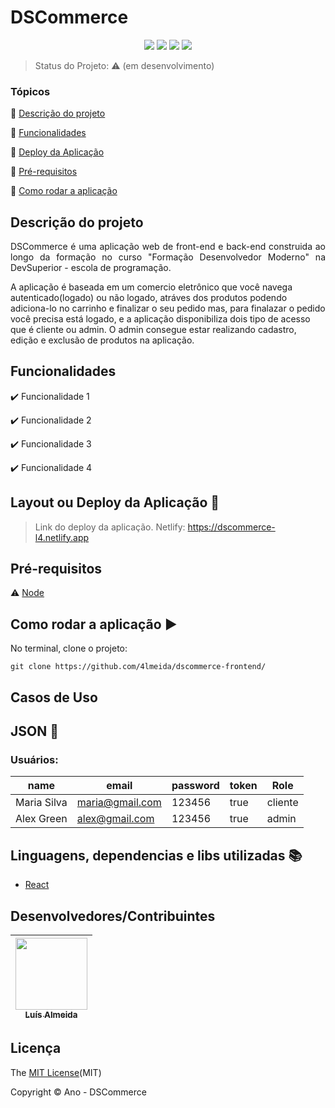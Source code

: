 <h1>DSCommerce</h1> 

<p align="center">
  <img src="https://img.shields.io/static/v1?label=react&message=framework&color=blue&style=for-the-badge&logo=REACT"/>
  <img src="https://img.shields.io/static/v1?label=Netlify&message=deploy&color=blue&style=for-the-badge&logo=netlify"/>
  <img src="http://img.shields.io/static/v1?label=License&message=MIT&color=green&style=for-the-badge"/>
   <img src="http://img.shields.io/static/v1?label=STATUS&message=CONCLUIDO&color=GREEN&style=for-the-badge"/>
</p>

> Status do Projeto: :warning: (em desenvolvimento)

### Tópicos 

:small_blue_diamond: [Descrição do projeto](#descrição-do-projeto)

:small_blue_diamond: [Funcionalidades](#funcionalidades)

:small_blue_diamond: [Deploy da Aplicação](#deploy-da-aplicação-dash)

:small_blue_diamond: [Pré-requisitos](#pré-requisitos)

:small_blue_diamond: [Como rodar a aplicação](#como-rodar-a-aplicação-arrow_forward)

## Descrição do projeto 

<p align="justify">
DSCommerce é uma aplicação web de front-end e back-end  construida ao longo da formação no curso "Formação Desenvolvedor Moderno" na DevSuperior - escola de programação.

A aplicação é baseada em um comercio eletrônico que você navega autenticado(logado) ou não logado, atráves dos produtos podendo adiciona-lo no carrinho e finalizar o seu pedido mas, para finalazar o pedido você precisa está logado, e a aplicação disponibiliza dois tipo de acesso que é cliente ou admin. O admin consegue estar realizando cadastro, edição e exclusão de produtos na aplicação.
</p>

## Funcionalidades

:heavy_check_mark: Funcionalidade 1  

:heavy_check_mark: Funcionalidade 2  

:heavy_check_mark: Funcionalidade 3  

:heavy_check_mark: Funcionalidade 4  

## Layout ou Deploy da Aplicação :dash:

> Link do deploy da aplicação. Netlify: https://dscommerce-l4.netlify.app

## Pré-requisitos

:warning: [Node](https://nodejs.org/en/download/)


## Como rodar a aplicação :arrow_forward:

No terminal, clone o projeto: 

```
git clone https://github.com/4lmeida/dscommerce-frontend/
```

## Casos de Uso


## JSON :floppy_disk:

### Usuários: 

|name|email|password|token|Role|
| -------- |-------- |-------- |-------- |-------- |
|Maria Silva|maria@gmail.com|123456|true|cliente|
|Alex Green|alex@gmail.com|123456|true|admin|

## Linguagens, dependencias e libs utilizadas :books:

- [React](https://pt-br.reactjs.org/docs/create-a-new-react-app.html)


## Desenvolvedores/Contribuintes

| [<img src="https://avatars.githubusercontent.com/u/93017964?v=4" width=115><br><sub>Luís Almeida</sub>](https://github.com/4lmeida) |
| :---: |


## Licença 

The [MIT License](https://github.com/4lmeida/dscommerce-frontend/blob/main/LICENSE)(MIT)

Copyright :copyright: Ano - DSCommerce
